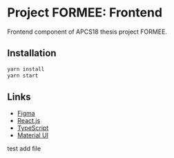 # Project FORMEE: Frontend
Frontend component of APCS18 thesis project FORMEE.

## Installation
```bash
yarn install
yarn start
```

## Links
- [Figma](https://www.figma.com/file/cy39MT9PrxyBNmrQryweE5/FORMEE?node-id=0%3A1)
- [React.js](https://reactjs.org/docs/getting-started.html)
- [TypeScript](https://www.typescriptlang.org/docs/)
- [Material UI](https://mui.com/getting-started/usage/)

test add file
